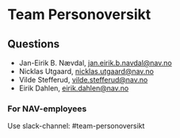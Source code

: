 # Team Personoversikt

## Questions
- Jan-Eirik B. Nævdal, jan.eirik.b.navdal@nav.no
- Nicklas Utgaard, nicklas.utgaard@nav.no
- Vilde Stefferud, vilde.stefferud@nav.no
- Eirik Dahlen, eirik.dahlen@nav.no

### For NAV-employees
Use slack-channel: #team-personoversikt
